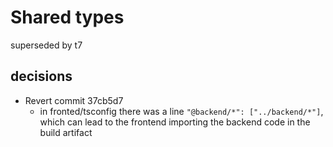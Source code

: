 # Shared types

superseded by t7

## decisions

- Revert commit 37cb5d7
  - in fronted/tsconfig there was a line `"@backend/*": ["../backend/*"]`, which can lead to the frontend importing the backend code in the build artifact